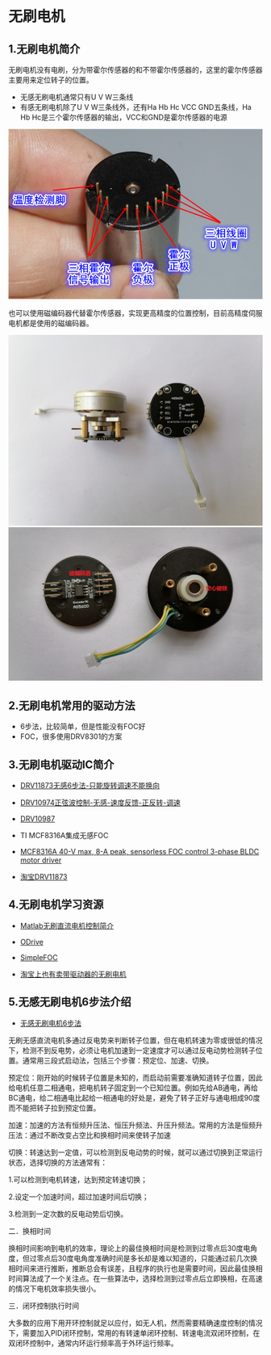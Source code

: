 
# 无刷电机

## 1.无刷电机简介

无刷电机没有电刷，分为带霍尔传感器的和不带霍尔传感器的，这里的霍尔传感器主要用来定位转子的位置。

* 无感无刷电机通常只有U V W三条线
* 有感无刷电机除了U V W三条线外，还有Ha Hb Hc VCC GND五条线，Ha Hb Hc是三个霍尔传感器的输出，VCC和GND是霍尔传感器的电源

![](img/BLDC_With_Hall.jpg)

也可以使用磁编码器代替霍尔传感器，实现更高精度的位置控制，目前高精度伺服电机都是使用的磁编码器。

![](img/BLDC/BLDC_00.jpg)
![](img/BLDC/BLDC_01.png)


## 2.无刷电机常用的驱动方法

* 6步法，比较简单，但是性能没有FOC好
* FOC，很多使用DRV8301的方案

## 3.无刷电机驱动IC简介
* [DRV11873无感6步法-只能旋转调速不能换向](https://www.ti.com/product/DRV11873)
* [DRV10974正弦波控制-无感-速度反馈-正反转-调速](https://www.ti.com/product/DRV10974)
* [DRV10987](https://www.ti.com/product/DRV10987)

* TI MCF8316A集成无感FOC
* [MCF8316A 40-V max, 8-A peak, sensorless FOC control 3-phase BLDC motor driver](https://www.ti.com/product/MCF8316A)




* [淘宝DRV11873](https://detail.tmall.com/item.htm?spm=a230r.1.14.8.19465899HrcncU&id=604320055041&cm_id=140105335569ed55e27b&abbucket=14)


## 4.无刷电机学习资源
* [Matlab无刷直流电机控制简介](https://ww2.mathworks.cn/campaigns/offers/brushless-dc-motors-introduction.html)
* [ODrive](https://odriverobotics.com/)
* [SimpleFOC](https://github.com/simplefoc)


* [淘宝上也有卖带驱动器的无刷电机](https://item.taobao.com/item.htm?spm=a230r.1.14.35.7466181a9zKHSn&id=532666126398&ns=1&abbucket=14#detail)

## 5.无感无刷电机6步法介绍

* [无感无刷电机6步法](http://www.elecfans.com/kongzhijishu/sifuyukongzhi/1293967.html)

无刷无感直流电机多通过反电势来判断转子位置，但在电机转速为零或很低的情况下，检测不到反电势，必须让电机加速到一定速度才可以通过反电动势检测转子位置。通常用三段式启动法，包括三个步骤：预定位、加速、切换。

预定位：刚开始的时候转子位置是未知的，而启动前需要准确知道转子位置，因此给电机任意二相通电，把电机转子固定到一个已知位置。例如先给AB通电，再给BC通电，给二相通电比起给一相通电的好处是，避免了转子正好与通电相成90度而不能把转子拉到预定位置。

加速：加速的方法有恒频升压法、恒压升频法、升压升频法。常用的方法是恒频升压法：通过不断改变占空比和换相时间来使转子加速

切换：转速达到一定值，可以检测到反电动势的时候，就可以通过切换到正常运行状态，选择切换的方法通常有：

1.可以检测到电机转速，达到预定转速切换；

2.设定一个加速时间，超过加速时间后切换；

3.检测到一定次数的反电动势后切换。

二．换相时间

换相时间影响到电机的效率，理论上的最佳换相时间是检测到过零点后30度电角度，但过零点后30度电角度准确时间是多长却是难以知道的，只能通过前几次换相时间来进行推断，推断总会有误差，且程序的执行也是需要时间，因此最佳换相时间算法成了一个关注点。在一些算法中，选择检测到过零点后立即换相，在高速的情况下电机效率损失很小。

三．闭环控制执行时间

大多数的应用下用开环控制就足以应付，如无人机，然而需要精确速度控制的情况下，需要加入PID闭环控制，常用的有转速单闭环控制、转速电流双闭环控制，在双闭环控制中，通常内环运行频率高于外环运行频率。